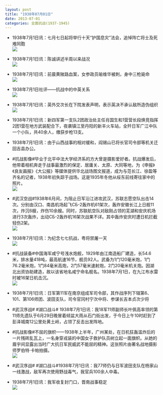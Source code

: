 ```yaml
---
layout: post
title: "1938年07月01日"
date: 2013-07-01
categories: 全面抗战(1937-1945)
---
```


<meta name="referrer" content="no-referrer" />

- 1938年7月1日讯：七月七日起将举行十天“护国息灾”法会，追悼阵亡将士及死难同胞 <br/><img src="https://ww3.sinaimg.cn/large/aca367d8jw1e67q19xp5tj20dv0ca40d.jpg" />

- 1938年7月1日讯：陈诚讲述半周以来战况 <br/><img src="https://ww3.sinaimg.cn/large/aca367d8jw1e67oauoe8hj209v11eq78.jpg" />

- 1938年7月1日讯：前晨黄陂路血案，女参政员喻维华被刺，身中三枪毙命 <br/><img src="https://ww1.sinaimg.cn/large/aca367d8jw1e67mkfq0daj207i0sfmzb.jpg" />

- 1938年7月1日社评——抗战中的中英关系 <br/><img src="https://ww2.sinaimg.cn/large/aca367d8jw1e67kty2v4ej20c10skq6t.jpg" />

- 1938年7月1日讯：英外交次长在下院发表声明，表示英决不承认敌所造伪组织 <br/><img src="https://ww2.sinaimg.cn/large/aca367d8jw1e67j3khe4hj20c10ejab2.jpg" />

- 1938年7月1日讯：新四军第一支队2团政治处主任肖国生和1营营长段焕竞指挥2团1营在地方武装配合下，夜袭镇江至丹阳的新丰火车站，全歼日军广江中队一个小队，共40余人，缴获步枪13支。 

- 1938年7月1日讯：由于山西战事的相对缓和，阎锡山已将长官司令部等机关迁回吉县办公。 

- #抗战影像#毕业于北平中法大学经济系的方大曾是摄影爱好者。抗战爆发后，他带着相机奔走于战事最激烈的保定、居庸关、太原、大同等地，为《申报》《良友画报》《大公报》等媒体提供华北战场图文报道，成为与范长江、徐盈等齐名的记者，1938年初失踪于战场。这是1935年冬他从绥东前线寄往家中的照片。 <br/><img src="https://ww2.sinaimg.cn/large/aca367d8jw1e67cqvhfx0j20fm0m80uh.jpg" />

- #武汉空战#1938年6月间，为阻止日军沿江进攻武汉，苏联志愿空队出击14次。分别由汉口、南昌机场起飞СБ-2轰炸机61架次，轰炸安徽长江上日舰11次，炸沉6艘，炸伤10余艘。同时，苏联航空队对敌刚占领的芜湖和安庆机场进行3次轰炸，出动СБ-2轰炸机16架次战果不详。其中轰炸安庆时遭日机拦截轻伤2架。 <br/><img src="https://ww1.sinaimg.cn/large/aca367d8jw1e67a56va0qj20c10ih0u7.jpg" />

- 1938年7月1日讯：为纪念七七抗战，粤将禁屠一天 <br/><img src="https://ww3.sinaimg.cn/large/aca367d8jw1e678p1yrboj20a8056aai.jpg" />

- #抗战装备#中国海军咸宁号浅水炮舰，1929年由江南造船厂建造，长54.6米，排水量418吨，最高航速16节，舰员92人。武备为1门120毫米炮，1门76.2毫米炮，1门84毫米高炮，2门57毫米速射炮，2门20毫米机关炮。因湖北出资协助建造，故以该省地名咸宁命名舰名。1938年7月1日，在九江布水雷时被16架日机击沉。 <br/><img src="https://ww1.sinaimg.cn/large/aca367d8jw1e676oi7sohj20c10m6dgq.jpg" />

- 1938年7月1日讯：日军第11军在南京组成军司令部，其作战序列下辖第6、101、第106师团、波田支队，司令官冈村宁次中将、参谋长吉本贞次少将 

- #武汉序战# #湖口战斗# 1938年7月1日讯：我18军11师副师长叶佩高率领的第11师先遗队于6月29日晚冒着倾盆大雨从石门街出发，于今日上午10时赶到了彭泽城南12公里处黄土岭，占领了反击出发阵地。 

- #抗战影像#不屈的旗帜——1938年上半年，广州某处，在日机狂轰滥炸后的一片残砖乱瓦上，一名身穿戎装的中国女子救护队员树立起一面旗帜。从她的眉宇间显露出当时广大抗日军民威武不能屈的精神。这张照片由著名战地摄影师罗伯特·卡帕拍摄。 <br/><img src="https://ww4.sinaimg.cn/large/aca367d8jw1e671k59i89j20dw0ii76k.jpg" />

- #武汉序战# #湖口战斗#1938年7月1日讯：我77师仍与日军波田支队在杨家山一线激战，敌军再次使用野战毒气，我官兵100余人中毒。 

- 1938年7月1日讯：我军收复封门口，晋南战事稳定 <br/><img src="https://ww4.sinaimg.cn/large/aca367d8jw1e66yaa8luij20c10txq6l.jpg" />

